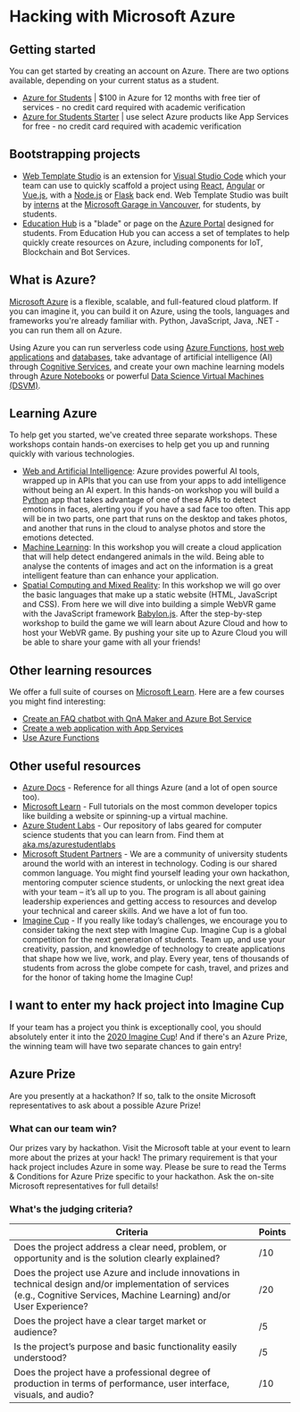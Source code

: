 # Hacking with Microsoft Azure

## Getting started

You can get started by creating an account on Azure. There are two options available, depending on your current status as a student.

- [Azure for Students](https://azure.microsoft.com/free/students/?WT.mc_id=hackwithazure-hackathon-cxa) | $100 in Azure for 12 months with free tier of services - no credit card required with academic verification
- [Azure for Students Starter](https://azure.microsoft.com/free/students-starter-faq/?WT.mc_id=hackwithazure-hackathon-cxa) | use select Azure products like App Services for free - no credit card required with academic verification

## Bootstrapping projects

- [Web Template Studio](https://github.com/microsoft/WebTemplateStudio/blob/dev/docs/install.md) is an extension for [Visual Studio Code](https://code.visualstudio.com/) which your team can use to quickly scaffold a project using [React](https://reactjs.org/), [Angular](https://angular.io/) or [Vue.js](https://vuejs.org/), with a [Node.js](https://nodejs.org) or [Flask](https://flask.palletsprojects.com/) back end. Web Template Studio was built by [interns](https://mcec.microsoft.ca/internships/) at the [Microsoft Garage in Vancouver](https://www.microsoft.com/garage/about/), for students, by students.
- [Education Hub](https://portal.azure.com/#blade/Microsoft_Azure_Education/EducationMenuBlade/overview) is a "blade" or page on the [Azure Portal](https://portal.azure.com/?WT.mc_id=hackwithazure-hackathon-cxa) designed for students. From Education Hub you can access a set of templates to help quickly create resources on Azure, including components for IoT, Blockchain and Bot Services.

## What is Azure?

[Microsoft Azure](https://azure.microsoft.com/free/students/?WT.mc_id=hackwithazure-hackathon-cxa) is a flexible, scalable, and full-featured cloud platform. If you can imagine it, you can build it on Azure, using the tools, languages and frameworks you're already familiar with. Python, JavaScript, Java, .NET - you can run them all on Azure.

Using Azure you can run serverless code using [Azure Functions](https://azure.microsoft.com/services/functions/?WT.mc_id=hackwithazure-hackathon-cxa), [host web applications](https://azure.microsoft.com/services/app-service/?WT.mc_id=hackwithazure-hackathon-cxa) and [databases](https://azure.microsoft.com/product-categories/databases/?WT.mc_id=hackwithazure-hackathon-cxa), take advantage of artificial intelligence (AI) through [Cognitive Services](https://azure.microsoft.com/services/cognitive-services/?WT.mc_id=hackwithazure-hackathon-cxa), and create your own machine learning models through [Azure Notebooks](https://notebooks.azure.com/?WT.mc_id=hackwithazure-hackathon-cxa) or powerful [Data Science Virtual Machines (DSVM)](https://azure.microsoft.com/services/virtual-machines/data-science-virtual-machines/?WT.mc_id=hackwithazure-hackathon-cxa).

## Learning Azure

To help get you started, we've created three separate workshops. These workshops contain hands-on exercises to help get you up and running quickly with various technologies.

- [Web and Artificial Intelligence](./mood-detector-workshop): Azure provides powerful AI tools, wrapped up in APIs that you can use from your apps to add intelligence without being an AI expert. In this hands-on workshop you will build a [Python](https://python.org) app that takes advantage of one of these APIs to detect emotions in faces, alerting you if you have a sad face too often. This app will be in two parts, one part that runs on the desktop and takes photos, and another that runs in the cloud to analyse photos and store the emotions detected.
- [Machine Learning](./endangered-animal-detector/): In this workshop you will create a cloud application that will help detect endangered animals in the wild. Being able to analyse the contents of images and act on the information is a great intelligent feature than can enhance your application.
- [Spatial Computing and Mixed Reality](./spatial-workshop): In this workshop we will go over the basic languages that make up a static website (HTML, JavaScript and CSS). From here we will dive into building a simple WebVR game with the JavaScript framework [Babylon.js](https://www.babylonjs.com/). After the step-by-step workshop to build the game we will learn about Azure Cloud and how to host your WebVR game. By pushing your site up to Azure Cloud you will be able to share your game with all your friends!

## Other learning resources

We offer a full suite of courses on [Microsoft Learn](https://docs.microsoft.com/learn/?WT.mc_id=hackwithazure-hackathon-cxa). Here are a few courses you might find interesting:

- [Create an FAQ chatbot with QnA Maker and Azure Bot Service](https://docs.microsoft.com/learn/modules/build-a-faq-chat-bot-with-qna-maker-and-azure-bot-service/index?WT.mc_id=hackwithazure-hackathon-cxa)
- [Create a web application with App Services](https://docs.microsoft.com/azure/app-service/overview?WT.mc_id=hackwithazure-hackathon-cxa)
- [Use Azure Functions](https://docs.microsoft.com/azure/azure-functions/functions-overview?WT.mc_id=hackwithazure-hackathon-cxa)

## Other useful resources

- [Azure Docs](https://docs.microsoft.com/azure?WT.mc_id=hackwithazure-hackathon-cxa) - Reference for all things Azure (and a lot of open source too).
- [Microsoft Learn](https://docs.microsoft.com/learn/?WT.mc_id=hackwithazure-hackathon-cxa) - Full tutorials on the most common developer topics like building a website or spinning-up a virtual machine.
- [Azure Student Labs](https://aka.ms/azurestudentlabs) - Our repository of labs geared for computer science students that you can learn from. Find them at [aka.ms/azurestudentlabs](https://aka.ms/azurestudentlabs)
- [Microsoft Student Partners](https://imagine.microsoft.com/msp/?WT.mc_id=hackwithazure-hackathon-cxa) - We are a community of university students around the world with an interest in technology. Coding is our shared common language. You might find yourself leading your own hackathon, mentoring computer science students, or unlocking the next great idea with your team – it’s all up to you. The program is all about gaining leadership experiences and getting access to resources and develop your technical and career skills. And we have a lot of fun too.
- [Imagine Cup](https://imaginecup.microsoft.com/?WT.mc_id=hackwithazure-hackathon-cxa) - If you really like today’s challenges, we encourage you to consider taking the next step with Imagine Cup. Imagine Cup is a global competition for the next generation of students. Team up, and use your creativity, passion, and knowledge of technology to create applications that shape how we live, work, and play. Every year, tens of thousands of students from across the globe compete for cash, travel, and prizes and for the honor of taking home the Imagine Cup!

## I want to enter my hack project into Imagine Cup

If your team has a project you think is exceptionally cool, you should absolutely enter it into the [2020 Imagine Cup](https://imaginecup.microsoft.com/?WT.mc_id=hackwithazure-hackathon-cxa)! And if there's an Azure Prize, the winning team will have two separate chances to gain entry!

## Azure Prize

Are you presently at a hackathon? If so, talk to the onsite Microsoft representatives to ask about a possible Azure Prize!

### What can our team win?

Our prizes vary by hackathon. Visit the Microsoft table at your event to learn more about the prizes at your hack! The primary requirement is that your hack project includes Azure in some way. Please be sure to read the Terms & Conditions for Azure Prize specific to your hackathon. Ask the on-site Microsoft representatives for full details!

### What's the judging criteria?

| Criteria | Points |
| -------- | ------ |
| Does the project address a clear need, problem, or opportunity and is the solution clearly explained? | /10 |
| Does the project use Azure and include innovations in technical design and/or implementation of services (e.g., Cognitive Services, Machine Learning) and/or User Experience? | /20 |
| Does the project have a clear target market or audience? | /5 |
| Is the project’s purpose and basic functionality easily understood? | /5 |
| Does the project have a professional degree of production in terms of performance, user interface, visuals, and audio? | /10 |
